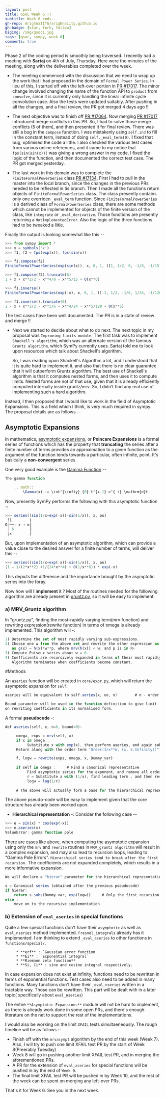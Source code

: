 ```yaml
---
layout: post
title: GSoC Week 6 !!
subtitle: Week 6 ends..
gh-repo: ArighnaIITG/arighnaiitg.github.io
gh-badge: [star, fork, follow]
bigimg: /img/gsoc1.jpg
tags: [gsoc, sympy, week 6]
comments: true
---
```


Phase 2 of the coding period is smoothly being traversed. I recently had a meeting with **Sartaj** on 4th of July, Thursday. Here were the minutes of the meeting, along with the deliverables completed over the week.

   - The meeting commenced with the discussion that we need to wrap up the work that I had proposed in the domain of `Formal Power Series`. In lieu of this, I started off with the left-over portion in [PR #17017](https://github.com/sympy/sympy/pull/17017). The minor change involved changing the name of the function API to `product` from `convolve`, since it is currently only handling the linear infinite cycle convolution case. Also the tests were updated suitably. After pushing in all the changes, and a final review, the PR got merged 4 days ago !!
   
   - The next objective was to finish off [PR #17064](https://github.com/sympy/sympy/pull/17064). Now merging [PR #17017](https://github.com/sympy/sympy/pull/17017) introduced merge conflicts in this PR. So, I had to solve those merge conflicts (5 of them), and then presented it for final review. There was still a bug in the `compose` function. I was mistakenly using `self.ind` to fill in the constant term, instead of doing `self._eval_term(0)`. I fixed that bug, optimised the code a little. I also checked the various test cases from various online references, and it came to my notice that `fps(sin(sin(x)))` was giving a wrong answer in my code. I fixed the logic of the function, and then documented the correct test case. The PR got merged yesterday.
   
   - The last work in this domain was to complete the `FiniteFormalPowerSeries` class [PR #17134](https://github.com/sympy/sympy/pull/17134). First I had to pull in the master into the local branch, since the changes in the previous PRs needed to be reflected in tis branch. Then I made all the functions return objects of `FiniteFormalPowerSeries` class. The class presently contains only one overriden `_eval_term` function. Since `FiniteFormalPowerSeries` is a derived class of `FormalPowerSeries` class, there are some methods which cannot be implemented for objects of the finite version of the class, like `integrate` or `_eval_derivative`. Those functions are presently returning a `NotImplementedError`. Also the logic of the three functions had to be tweaked a liitle.
   
   Finally the output is looking somewhat like this --
  
```javascript
>>> from sympy import *
>>> x = symbols('x')
>>> f1, f2 = fps(exp(x)), fps(sin(x))

>>> f1.compose(f2)
FiniteFormalPowerSeries(exp(sin(x)), x, 0, 1, ([1, 1/2, 0, -1/8, -1/15], SeqFormula(x**_k, (_k, 0, oo)), 1))

>>> f1.compose(f2).truncate(6)
1 + x + x**2/2 - x**4/8 - x**5/15 + O(x**6)

>>> f1.inverse()
FiniteFormalPowerSeries(exp(-x), x, 0, 1, ([-1, 1/2, -1/6, 1/24, -1/120], SeqFormula(x**_k, (_k, 0, oo)), 1))

>>> f1.inverse().truncate(6)
1 - x + x**2/2 - x**3/6 + x**4/24 - x**5/120 + O(x**6)
```

The test cases have been well documented. The PR is in a state of review and merge !!

  - Next we started to decide about what to do next. The next topic in my proposal was `Improving limits module`. The first task was to implement `Shackell's algorithm`, which was an alternate version of the famous `Gruntz algorithm`, which SymPy currently uses. Sartaj told me to look upon resources which talk about Shackell's algorithm.

    So, I was reading upon Shackell's Algorithm a lot, and I understood that it is quite hard to implement it, and also that there is no clear guarantee that it will outperform Gruntz algorithm. The best use of Shackell's algorithm is that it computes nested forms, and then uses it to compute limits. Nested forms are not of that use, given that it is already efficiently computed internally inside gruntz/mrv. So, I didn't find any real use of implementing such a hard algorithm.

Instead, I then proposed that I would like to work in the field of Asymptotic Expansions. This is a field which I think, is very much required in sympy. The proposal details are as follows --

## Asymptotic Expansions

In mathematics, [asymptotic expansions](https://en.wikipedia.org/wiki/Asymptotic_expansion), or **Poincare Expansions** is a formal series of functions which has the property that **truncating** the series after a finite number of terms provides an approximation to a given function as the argument of the function tends towards a particular, often infinite, point. It's basically a **non-convergent** series.

One very good example is the [Gamma Function](https://en.wikipedia.org/wiki/Gamma_function) --
```js            
The gamma function

    .. math::
        \Gamma(x) := \int^{\infty}_{0} t^{x-1} e^{-t} \mathrm{d}t.
```

Now, presently SymPy performs the following with this asymptotic function -:
```js
>>> series((sin(1/x+exp(-x))-sin(1/x)), x, oo)
 ⎛1        ⎞
O⎜──; x → ∞⎟
 ⎜ 6       ⎟
 ⎝x        ⎠
```

But, upon implementation of an asymptotic algorithm, which can provide a value close to the desired answer for a finite number of terms, will deliver this -:
```js
>>> series((sin(1/x+exp(-x))-sin(1/x)), x, oo)
(1 – 1/(2*x**2) +1/(24*x**4) + O(1/x**6)) * exp(-x)
```
This depicts the difference and the importance brought by the asymptotic series into the foray.

Now how will I **implement** it ? Most of the routines needed for the following algorithm are already present in [gruntz.py](http://docs.sympy.org/0.7.3/_modules/sympy/series/gruntz.html), so it will be easy to implement.

### a) MRV_Gruntz algorithm

In "gruntz.py", finding the most-rapidly varying term(mrv function) and rewriting expression(rewrite function) in terms of omega is already implemented. This algorithm will -:

```js
1) Determine the set of most rapidly varying sub-expressions.
2) Choose one w from the above set and rewrite the other expression as
   as g(x) = h(x)*w**p, where mrv(h(x)) < w, and p is in R+
3) Compute Puiseux series about w = 0.
4) Coefficients are recursively expanded in terms of their most rapidly varying subexpression.
   Algorithm terminates when coefficients become constant.
```

#Methods

An `aseries` function will be created in `core/expr.py`, which will return the asymptotic expansion for `self`.
```js
aseries will be equivalent to self.series(x, oo, n)        # n - order upto which expr to be truncated

Bound parameter will be used in the function definition to give limit 
on rewriting coefficients in its normalised form.
```
A formal **pseudocode** -:

```js
def aseries(self, x, n=6, bound=0):

     omega, exps = mrv(self, x)
     if x in omega :
          Substitute x with exp(x), then perform aseries, and again substitute with log(x).
     Return along with the order term "Order(1/x**n, (x, S.Infinity))", if any.

     f, logw = rewrite(exps, omega, x, Dummy_var)
     
     if self in omega :     # Find a canonical representative
          Find asymptotic series for the exponent, and remove all order terms.
          r = Substitute x with (1/x), find leading term , and then resubstitute.
          logw = log(1/r)
     
     # The above will actually form a base for the hierarchical representation, which will follow later.

```
The above pseudo-code will be easy to implement given that the core structure has already been worked upon. 

* **Hierarchical representation** -: Consider the following case --

```js
>>> e = sin(x) * cos(exp(-x))
>>> e.aseries(x)
ValueError: gamma function pole
```

There are cases like above, when computing the asymptotic expansion using only the `mrv` and `rewrite` routines in `MRV_gruntz algorithm` will result in a complex expansion, and may also lead to recursion loops, leading to "Gamma Pole Errors". 
`Hierarchical series tend to break after the first recursion.`
The coefficients are not expanded completely, which results in a more informative expansion.

```js
We will declare a "hierar" parameter for the hierarchical representation.

s = Canonical series (obtained after the previous pseudocode)
if hierar:
    return s.subs(Dummy_var, exp(logw))     # Only the first recursion takes place
else :
    move on to the recursive implementation
```

### b) Extension of `eval_aseries` in special functions

Quite a few special functions don't have their `asymptotic` as well as `eval_nseries` method implemented. `Fresnel_integrals` already has it implemented. I am thinking to extend `_eval_aseries` to other functions in `functions/special/`.

         * **erf** : `Gaussian error function
         * **Ei** : `Exponential integral`
         * **Riemann zeta function**
         * **Si, Ci** : sine and cosine integral respectively. 

In case expansion does not exist at infinity, functions need to be rewritten in terms of exponential functions. Test cases also need to be added in many functions. Many functions don't have their `_eval_nseries` written in a tractable way. Those can be rewritten. This part will be dealt with in a later topic( specifically about `eval_nseries`)

The entire `**Asymptotic Expansions**` module will not be hard to implement, as there is already work done in some open PRs, and there's enough literature on the net to support the rest of the implementations.

I would also be working on the limit `XFAIL` tests simultaeneously. The rough timeline will be as follows :-

   - Finish off with the `mrvasympt` algorithm by the end of this week (Week 7). Also, I will try to push one limit XFAIL test PR by the start of Week 8(Preerably Tuesday)
   - Week 8 will go in pushing another limit XFAIL test PR, and in merging the aforementioned PRs.
   - A PR for the extension of `eval_aseries` for special functions will be pushed in by the end of `Week 9`.
   - The final limit XFAIL test PR will be pushed in by Week 10, and the rest of the week can be spent on merging any left-over PRs.

That's it for Week 6. See you in the next week.

